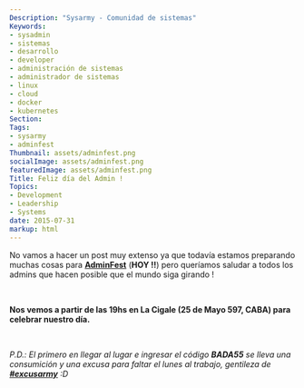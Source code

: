 ```yaml
---
Description: "Sysarmy - Comunidad de sistemas"
Keywords:
- sysadmin 
- sistemas
- desarrollo
- developer
- administración de sistemas
- administrador de sistemas
- linux
- cloud
- docker
- kubernetes
Section: 
Tags:
- sysarmy
- adminfest
Thumbnail: assets/adminfest.png
socialImage: assets/adminfest.png
featuredImage: assets/adminfest.png
Title: Feliz día del Admin !
Topics:
- Development
- Leadership
- Systems
date: 2015-07-31
markup: html
---
```


<p>No vamos a hacer un post muy extenso ya que todavía estamos preparando muchas cosas para <a href="http://www.adminfest.com"><strong>AdminFest</strong></a> (<strong>HOY !!</strong>) pero queríamos saludar a todos los admins que hacen posible que el mundo siga girando !</p>
<p>&nbsp;</p>
<p><strong>Nos vemos a partir de las 19hs en La Cigale (25 de Mayo 597, CABA) para celebrar nuestro día.</strong></p>
<p>&nbsp;</p>
<p><em>P.D.: El primero en llegar al lugar e ingresar el código <strong>BADA55</strong> se lleva una consumición y una excusa para faltar el lunes al trabajo, gentileza de <strong><a href="https://play.google.com/store/apps/details?id=com.ezanetta.excusarmy">#excusarmy</a></strong> :D</em></p>
